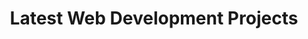 ---
title: "Latest Web Development Projects"
projects:
  - title: "League Pro Data"
    description: "Side-project done with friends built with ReactJs."
    link: "https://www.leagueprodata.com"
    image: "./img/project3.webp"
  - title: "La Casita de Yoga"
    description: "Web Development using HTML5, CSS3, and BOOTSTRAP."
    link: "https://lacasitadeyoga.vercel.app/"
    image: "./img/project1.webp"
  - title: "Beer Ecommerce"
    description: "Web Development using HTML5, TAILWIND, and Javascript."
    link: "https://jsbeerecommerce.vercel.app/"
    image: "./img/project2.webp"
  - title: "Tech Ecommerce"
    description: "Full Stack project using MERN Stack."
    link: "https://reacttechecommerce.vercel.app/"
    image: "./img/project4.webp"

title2: "Data Analysis & Visualization"
projects2:
  - title: "Streamlit Dashboards"
    description: "Interactive dashboard for data visualization."
    image: "./img/projectdata1.webp"
  - title: "Looker Studio Dashboards"
    description: "Interactive dashboard for data visualization."
    image: "./img/projectdata2.webp"

title3: "Self-taught work with Streamlit, LookerStudio, and Discord Bots in Python and Javascript."
---